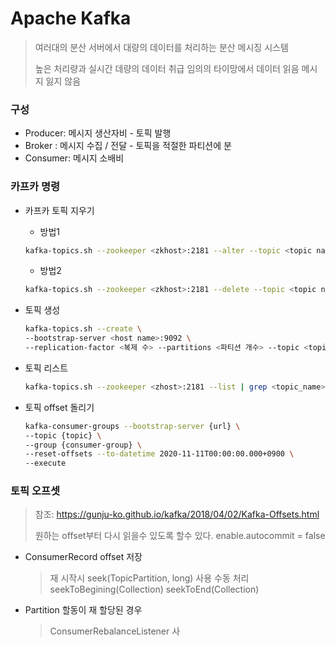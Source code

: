 # Apache Kafka
> 여러대의 분산 서버에서 대량의 데이터를 처리하는 분산 메시징 시스템
>
> 높은 처리량과 실시간 데량의 데이터 취급
> 임의의 타이망에서 데이터 읽음
> 메시지 잃지 않음
### 구성
* Producer: 메시지 생산자비 - 토픽 발행
* Broker : 메시지 수집 / 전달 - 토픽을 적절한 파티션에 분
* Consumer: 메시지 소배비 

### 카프카 명령 
* 카프카 토픽 지우기
  * 방법1
  ```bash
  kafka-topics.sh --zookeeper <zkhost>:2181 --alter --topic <topic name> --config retention.ms=1000
  ```
  * 방법2
  ```bash
  kafka-topics.sh --zookeeper <zkhost>:2181 --delete --topic <topic name>
  ```
  
* 토픽 생성
  ```bash
  kafka-topics.sh --create \
  --bootstrap-server <host name>:9092 \
  --replication-factor <복제 수> --partitions <파티션 개수> --topic <topic name>
  ```

* 토픽 리스트
  ````bash
  kafka-topics.sh --zookeeper <zhost>:2181 --list | grep <topic_name>
  ````
  
* 토픽 offset 돌리기
  ```bash
  kafka-consumer-groups --bootstrap-server {url} \
  --topic {topic} \
  --group {consumer-group} \
  --reset-offsets --to-datetime 2020-11-11T00:00:00.000+0900 \
  --execute
   ```

### 토픽 오프셋 
> 참조: https://gunju-ko.github.io/kafka/2018/04/02/Kafka-Offsets.html
> 
> 원하는 offset부터 다시 읽을수 있도록 할수 있다.
> enable.autocommit = false 
* ConsumerRecord offset 저장 
  > 재 시작시 seek(TopicPartition, long) 사용
  > 수동 처리
  > seekToBegining(Collection)
  > seekToEnd(Collection)
  
* Partition 할동이 재 할당된 경우
  > ConsumerRebalanceListener 사